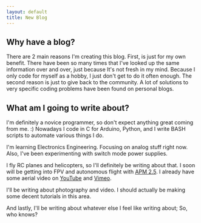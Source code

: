 ```yaml
---
layout: default
title: New Blog
---
```

Why have a blog?
----------------

There are 2 main reasons I'm creating this blog. First, is just for my own benefit. There have been so many times that I've looked up the same information over and over, just because It's not fresh in my mind. Because I only code for myself as a hobby, I just don't get to do it often enough. The second reason is just to give back to the community. A lot of solutions to very specific coding problems have been found on personal blogs.

What am I going to write about?
-------------------------------

I'm definitely a novice programmer, so don't expect anything great coming from me. :) Nowadays I code in C for Arduino, Python, and I write BASH scripts to automate various things I do.

I'm learning Electronics Engineering. Focusing on analog stuff right now. Also, I've been experimenting with switch mode power supplies.

I fly RC planes and helicopters, so I'll definitely be writing about that. I soon will be getting into FPV and autonomous flight with [APM 2.5](http://diydrones.com/). I already have some aerial video on [YouTube](http://www.youtube.com/user/tortxof) and [Vimeo](http://www.vimeo.com/tortxof).

I'll be writing about photography and video. I should actually be making some decent tutorials in this area.

And lastly, I'll be writing about whatever else I feel like writing about; So, who knows?